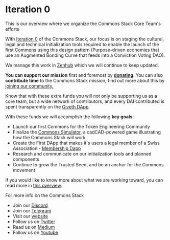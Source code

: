 # Iteration 0
This is our overview where we organize the Commons Stack Core Team's efforts

With [Iteration 0](https://medium.com/commonsstack/celebrating-progress-one-year-into-the-commons-stack-journey-871d08e5f3b4) of the Commons Stack, our focus is on staging the cultural, legal and technical initialization tools required to enable the launch of the first Commons using this design pattern (Purpose-driven economies that use an Augmented Bonding Curve that feeds into a Conviction Voting DAO). 

We manage this work in [Zenhub](https://app.zenhub.com/workspaces/commons-stack-workspace-5f1206c0362e7b000fc0161b/board) which we will continue to keep updated. 

**You can support our mission** first and foremost by **[donating](http://commonsstack.org/donate)**. You can also **contribute time** to the Commons Stack mission, find out more about this by [joining our community.](http://commonsstack.org/community)

Know that with these extra funds you will not only be supporting us as a core team, but a wide network of contributors, and every DAI contributed is spent transparently on the [Giveth DApp](https://beta.giveth.io/campaigns/5d110631994eac53adc8f21e).

With these funds we will accomplish the following **key goals**: 
- Launch our first Commons for the Token Engineering Community
- Finalize the [Commons Simulator](sim.commonsstack.org), a cadCAD-powered game illustrating how the Commons Stack will work
- Create the First DApp that makes it's users a legal member of a Swiss Association - [Membership Dapp](member.commonsstack.org)
- Research and communicate on our initialization tools and planned components 
- Continue to grow the Trusted Seed, and be an anchor for the Commons movement 


If you would like to know more about what we are working toward, you can read more in [this overview](https://medium.com/commonsstack/zen-and-the-art-of-understanding-commons-stack-f5266b300912). 

For more info on the Commons Stack 
- Join our [Discord](Discord.link/commonsstack)
- Join our [Telegram](http://t.me/CommonsStack)
- Visit our [website](http://commonsstack.org)
- Follow us on [Twitter](http://twitter.com/commonsstack) 
- Read us on [Medium](http://medium.com/commonsstack)
- Follow us on [Youtube](http://youtube.com/commonsstack)


